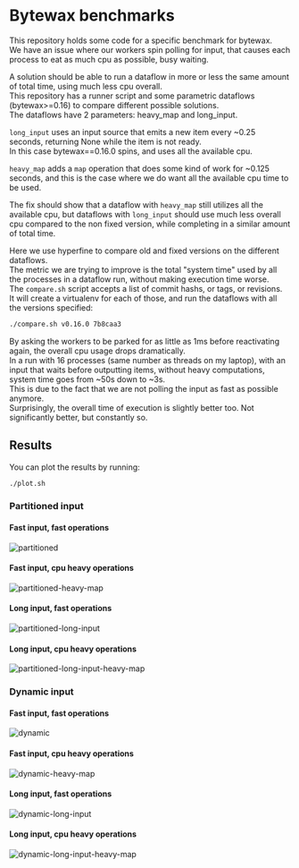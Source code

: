 # Bytewax benchmarks

This repository holds some code for a specific benchmark for bytewax.  
We have an issue where our workers spin polling for input, that causes each process to eat as much cpu as possible, busy waiting.  

A solution should be able to run a dataflow in more or less the same amount of total time, using much less cpu overall.  
This repository has a runner script and some parametric dataflows (bytewax>=0.16) to compare different possible solutions.  
The dataflows have 2 parameters: heavy_map and long_input.  

`long_input` uses an input source that emits a new item every ~0.25 seconds, returning None while the item is not ready.  
In this case bytewax==0.16.0 spins, and uses all the available cpu.  

`heavy_map` adds a `map` operation that does some kind of work for ~0.125 seconds, and this is the case where we do want all the available cpu time to be used.  

The fix should show that a dataflow with `heavy_map` still utilizes all the available cpu, but dataflows with `long_input` should use much less overall cpu compared to the non fixed version, while completing in a similar amount of total time.

Here we use hyperfine to compare old and fixed versions on the different dataflows.  
The metric we are trying to improve is the total "system time" used by all the processes in a dataflow run, without making execution time worse.  
The `compare.sh` script accepts a list of commit hashs, or tags, or revisions.  
It will create a virtualenv for each of those, and run the dataflows with all the versions specified:

```sh
./compare.sh v0.16.0 7b8caa3
```

By asking the workers to be parked for as little as 1ms before reactivating again, the overall cpu usage drops dramatically.  
In a run with 16 processes (same number as threads on my laptop), with an input that waits before outputting items, without heavy computations, system time goes from ~50s down to ~3s.  
This is due to the fact that we are not polling the input as fast as possible anymore.  
Surprisingly, the overall time of execution is slightly better too. Not significantly better, but constantly so.  

## Results

You can plot the results by running:
```sh
./plot.sh
```

### Partitioned input
#### Fast input, fast operations
![partitioned](./results/partitioned.png)
#### Fast input, cpu heavy operations
![partitioned-heavy-map](./results/partitioned-heavy-map.png)
#### Long input, fast operations
![partitioned-long-input](./results/partitioned-long-input.png)
#### Long input, cpu heavy operations
![partitioned-long-input-heavy-map](./results/partitioned-long-input-heavy-map.png)

### Dynamic input
#### Fast input, fast operations
![dynamic](./results/dynamic.png)
#### Fast input, cpu heavy operations
![dynamic-heavy-map](./results/dynamic-heavy-map.png)
#### Long input, fast operations
![dynamic-long-input](./results/dynamic-long-input.png)
#### Long input, cpu heavy operations
![dynamic-long-input-heavy-map](./results/dynamic-long-input-heavy-map.png)
